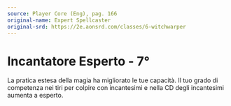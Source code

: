 ```yaml
---
source: Player Core (Eng), pag. 166
original-name: Expert Spellcaster
original-srd: https://2e.aonsrd.com/classes/6-witchwarper
---
```


# Incantatore Esperto - 7°

La pratica estesa della magia ha migliorato le tue capacità. Il tuo grado di
competenza nei tiri per colpire con incantesimi e nella CD degli incantesimi
aumenta a esperto.
